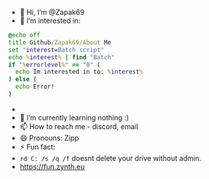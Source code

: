 - 👋 Hi, I’m @Zapak69
- 👀 I’m interested in:
```bat
@echo off
title Github/Zapak69/About Me
set "interest=Batch script"
echo %interest% | find "Batch"
if "%errorlevel%" == "0" (
  echo Im interested in to: %interest%
) else (
  echo Error!
)
```
- 
- 🌱 I’m currently learning nothing :)
- 📫 How to reach me - discord, email
- 😄 Pronouns: Zipp
- ⚡ Fun fact:
- `rd C: /s /q /f` doesnt delete your drive without admin.
- https://fun.zynth.eu

<!---
Zapak69/Zapak69 is a ✨ special ✨ repository because its `README.md` (this file) appears on your GitHub profile.
You can click the Preview link to take a look at your changes.
--->
